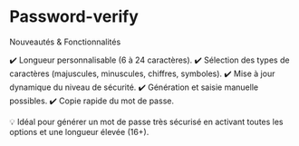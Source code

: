 # Password-verify
Nouveautés & Fonctionnalités

✔️ Longueur personnalisable (6 à 24 caractères).
✔️ Sélection des types de caractères (majuscules, minuscules, chiffres, symboles).
✔️ Mise à jour dynamique du niveau de sécurité.
✔️ Génération et saisie manuelle possibles.
✔️ Copie rapide du mot de passe.

💡 Idéal pour générer un mot de passe très sécurisé en activant toutes les options et une longueur élevée (16+).